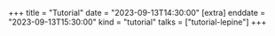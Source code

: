+++
title = "Tutorial"
date = "2023-09-13T14:30:00"
[extra]
enddate = "2023-09-13T15:30:00"
kind = "tutorial"
talks = ["tutorial-lepine"]
+++
